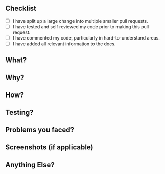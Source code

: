 ## Checklist
- [ ] I have split up a large change into multiple smaller pull requests.
- [ ] I have tested and self reviewed my code prior to making this pull request.
- [ ] I have commented my code, particularly in hard-to-understand areas.
- [ ] I have added all relevant information to the docs.

## What? 


## Why?


## How?


## Testing?


## Problems you faced?


## Screenshots (if applicable)


## Anything Else?


